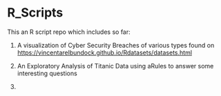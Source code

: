 # R_Scripts

This an R script repo which includes so far: 


1. A visualization of Cyber Security Breaches of various types found on https://vincentarelbundock.github.io/Rdatasets/datasets.html

2. An Exploratory Analysis of Titanic Data using aRules
to answer some interesting questions 

3.
